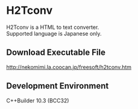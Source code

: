# H2Tconv

H2Tconv is a HTML to text converter.  
Supported language is Japanese only.  

## Download Executable File
http://nekomimi.la.coocan.jp/freesoft/h2tconv.htm

## Development Environment
C++Builder 10.3 (BCC32)
